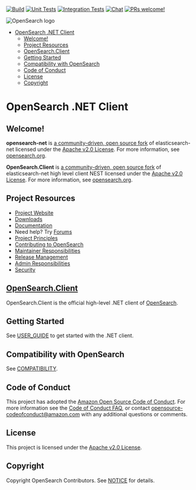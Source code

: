 [![Build](https://github.com/opensearch-project/opensearch-net/actions/workflows/compile.yml/badge.svg)](https://github.com/opensearch-project/opensearch-net/actions/workflows/compile.yml)
[![Unit Tests](https://github.com/opensearch-project/opensearch-net/actions/workflows/test-jobs.yml/badge.svg)](https://github.com/opensearch-project/opensearch-net/actions/workflows/test-jobs.yml)
[![Integration Tests](https://github.com/opensearch-project/opensearch-net/actions/workflows/integration.yml/badge.svg)](https://github.com/opensearch-project/opensearch-net/actions/workflows/integration.yml)
[![Chat](https://img.shields.io/badge/chat-on%20forums-blue)](https://discuss.opendistrocommunity.dev/c/clients/)
[![PRs welcome!](https://img.shields.io/badge/PRs-welcome!-success)](https://github.com/opensearch-project/opensearch-net/compare)

![OpenSearch logo](OpenSearch.svg)

- [OpenSearch .NET Client](#opensearch-net-client)
  - [Welcome!](#welcome)
  - [Project Resources](#project-resources)
  - [OpenSearch.Client](#opensearch-client)
  - [Getting Started](#getting-started)
  - [Compatibility with OpenSearch](#compatibility-with-opensearch)
  - [Code of Conduct](#code-of-conduct)
  - [License](#license)
  - [Copyright](#copyright)

# OpenSearch .NET Client

## Welcome!

**opensearch-net** is [a community-driven, open source fork](https://aws.amazon.com/blogs/opensource/introducing-opensearch/) of elasticsearch-net licensed under the [Apache v2.0 License](LICENSE.txt). For more information, see [opensearch.org](https://opensearch.org/).

**OpenSearch.Client** is [a community-driven, open source fork](https://aws.amazon.com/blogs/opensource/introducing-opensearch/) of elasticsearch-net high level client NEST licensed under the [Apache v2.0 License](LICENSE.txt). For more information, see [opensearch.org](https://opensearch.org/).

## Project Resources

* [Project Website](https://opensearch.org/)
* [Downloads](https://opensearch.org/downloads.html)
* [Documentation](https://opensearch.org/docs/latest/clients/dot-net/)
* Need help? Try [Forums](https://discuss.opendistrocommunity.dev/)
* [Project Principles](https://opensearch.org/#principles)
* [Contributing to OpenSearch](CONTRIBUTING.md)
* [Maintainer Responsibilities](MAINTAINERS.md)
* [Release Management](RELEASING.md)
* [Admin Responsibilities](ADMINS.md)
* [Security](SECURITY.md)

## [OpenSearch.Client](https://github.com/opensearch-project/opensearch-net/tree/main/src/OpenSearch.Client)

OpenSearch.Client is the official high-level .NET client of [OpenSearch](https://github.com/opensearch-project/OpenSearch).

## Getting Started

See [USER_GUIDE](USER_GUIDE.md) to get started with the .NET client.

## Compatibility with OpenSearch

See [COMPATIBILITY](COMPATIBILITY.md).

## Code of Conduct

This project has adopted the [Amazon Open Source Code of Conduct](CODE_OF_CONDUCT.md). For more information see the [Code of Conduct FAQ](https://aws.github.io/code-of-conduct-faq), or contact [opensource-codeofconduct@amazon.com](mailto:opensource-codeofconduct@amazon.com) with any additional questions or comments.

## License

This project is licensed under the [Apache v2.0 License](LICENSE.txt).

## Copyright

Copyright OpenSearch Contributors. See [NOTICE](./NOTICE.txt) for details.
